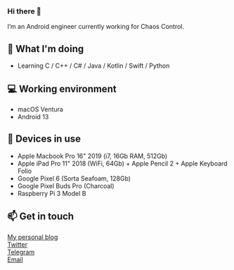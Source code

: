 ### Hi there 👋

I’m an Android engineer currently working for Chaos Control.

## 🤔 What I'm doing
- Learning C / C++ / C# / Java / Kotlin / Swift / Python

## 💻 Working environment
- macOS Ventura
- Android 13

## 📱 Devices in use
- Apple Macbook Pro 16" 2019 (i7, 16Gb RAM, 512Gb)<br>
- Apple iPad Pro 11" 2018 (WiFi, 64Gb) + Apple Pencil 2 + Apple Keyboard Folio
- Google Pixel 6 (Sorta Seafoam, 128Gb)
- Google Pixel Buds Pro (Charcoal)
- Raspberry Pi 3 Model B

## 📫 Get in touch
[My personal blog](https://ukhamitov.com/)<br />
[Twitter](https://twitter.com/ukhamitov)<br />
[Telegram](https://t.me/ukhamitov)<br />
[Email](mailto:ukhamitov@gmail.com)

<!--
**ukhamitov/ukhamitov** is a ✨ _special_ ✨ repository because its `README.md` (this file) appears on your GitHub profile.

Here are some ideas to get you started:

- 🔭 I’m currently working on ...
- 🌱 I’m currently learning ...
- 👯 I’m looking to collaborate on ...
- 🤔 I’m looking for help with ...
- 💬 Ask me about ...
- 📫 How to reach me: ...
- 😄 Pronouns: ...
- ⚡ Fun fact: ...
-->
